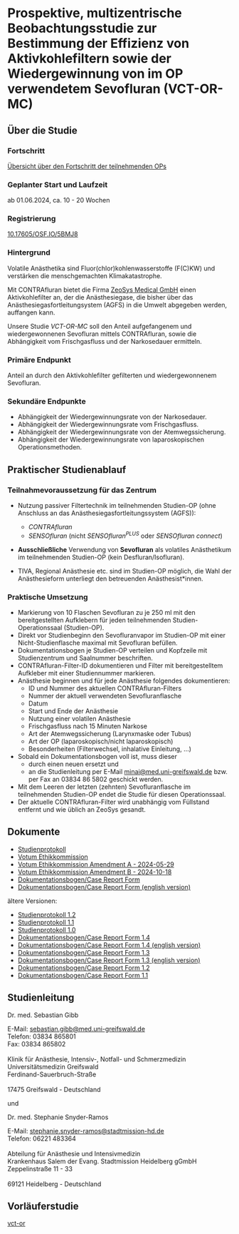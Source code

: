 # Prospektive, multizentrische Beobachtungsstudie zur Bestimmung der Effizienz von Aktivkohlefiltern sowie der Wiedergewinnung von im OP verwendetem Sevofluran (VCT-OR-MC)

## Über die Studie

### Fortschritt

[Übersicht über den Fortschritt der teilnehmenden OPs](progress.html)

### Geplanter Start und Laufzeit

ab 01.06.2024, ca. 10 - 20 Wochen

### Registrierung

[10.17605/OSF.IO/5BMJ8](https://doi.org/10.17605/OSF.IO/5BMJ8)

### Hintergrund

Volatile Anästhetika sind Fluor(chlor)kohlenwasserstoffe (F(C)KW) und verstärken
die menschgemachten Klimakatastrophe.

Mit CONTRAfluran bietet die Firma [ZeoSys Medical GmbH](https://zeosys-medical.de/) einen Aktivkohlefilter an, der die Anästhesiegase, die bisher über das Anästhesiegasfortleitungsystem (AGFS) in die Umwelt abgegeben werden, auffangen kann.

Unsere Studie *VCT-OR-MC* soll den Anteil aufgefangenem und wiedergewonnenen
Sevofluran mittels CONTRAfluran,
sowie die Abhängigkeit vom Frischgasfluss und der Narkosedauer ermitteln.

### Primäre Endpunkt

Anteil an durch den Aktivkohlefilter gefilterten und wiedergewonnenem Sevofluran.

### Sekundäre Endpunkte

- Abhängigkeit der Wiedergewinnungsrate von der Narkosedauer.
- Abhängigkeit der Wiedergewinnungsrate vom Frischgasfluss.
- Abhängigkeit der Wiedergewinnungsrate von der Atemwegssicherung.
- Abhängigkeit der Wiedergewinnungsrate von laparoskopischen Operationsmethoden.

## Praktischer Studienablauf

### Teilnahmevoraussetzung für das Zentrum

- Nutzung passiver Filtertechnik im teilnehmenden Studien-OP (ohne Anschluss an das
  Anästhesiegasfortleitungssystem (AGFS)):
  - *CONTRAfluran*
  - *SENSOfluran* (nicht *SENSOfluran<sup>PLUS</sup>* oder *SENSOfluran connect*)

- **Ausschließliche** Verwendung von **Sevofluran** als volatiles Anästhetikum
  im teilnehmenden Studien-OP (kein Desfluran/Isofluran).

- TIVA, Regional Anästhesie etc. sind im Studien-OP möglich, die Wahl der Anästhesieform
  unterliegt den betreuenden Anästhesist\*innen.

### Praktische Umsetzung

- Markierung von 10 Flaschen Sevofluran zu je 250 ml mit den bereitgestellten
  Aufklebern für jeden teilnehmenden Studien-Operationssaal (Studien-OP).
- Direkt vor Studienbeginn den Sevofluranvapor im Studien-OP mit einer
  Nicht-Studienflasche maximal mit Sevofluran befüllen.
- Dokumentationsbogen je Studien-OP verteilen und Kopfzeile mit Studienzentrum
  und Saalnummer beschriften.
- CONTRAfluran-Filter-ID dokumentieren und Filter mit bereitgestelltem Aufkleber
  mit einer Studiennummer markieren.
- Anästhesie beginnen und für jede Anästhesie folgendes dokumentieren:
    - ID und Nummer des aktuellen CONTRAfluran-Filters
    - Nummer der aktuell verwendeten Sevofluranflasche
    - Datum
    - Start und Ende der Anästhesie
    - Nutzung einer volatilen Anästhesie
    - Frischgasfluss nach 15 Minuten Narkose
    - Art der Atemwegssicherung (Larynxmaske oder Tubus)
    - Art der OP (laparoskopisch/nicht laparoskopisch)
    - Besonderheiten (Filterwechsel, inhalative Einleitung, ...)
- Sobald ein Dokumentationsbogen voll ist, muss dieser
    - durch einen neuen ersetzt und
    - an die Studienleitung per E-Mail <minai@med.uni-greifswald.de> bzw. per Fax
      an 03834 86 5802 geschickt werden.
- Mit dem Leeren der letzten (zehnten) Sevofluranflasche im teilnehmenden
  Studien-OP endet die Studie für diesen Operationssaal.
- Der aktuelle CONTRAfluran-Filter wird unabhängig vom Füllstand entfernt und
  wie üblich an ZeoSys gesandt.

## Dokumente

- [Studienprotokoll](vct-or-mc_studienprotokoll-1.3.pdf)
- [Votum Ethikkommission](vct-or-mc_ethics_vote.pdf)
- [Votum Ethikkommission Amendment A - 2024-05-29](vct-or-mc_ethics_vote_a.pdf)
- [Votum Ethikkommission Amendment B - 2024-10-18](vct-or-mc_ethics_vote_b.pdf)
- [Dokumentationsbogen/Case Report Form](vct-or-mc_crf-1.5.pdf)
- [Dokumentationsbogen/Case Report Form (english version)](vct-or-mc_crf-1.5-en.pdf)

ältere Versionen:

- [Studienprotokoll 1.2](vct-or-mc_studienprotokoll-1.2.pdf)
- [Studienprotokoll 1.1](vct-or-mc_studienprotokoll-1.1.pdf)
- [Studienprotokoll 1.0](vct-or-mc_studienprotokoll-1.0.pdf)
- [Dokumentationsbogen/Case Report Form 1.4](vct-or-mc_crf-1.4.pdf)
- [Dokumentationsbogen/Case Report Form 1.4 (english version)](vct-or-mc_crf-1.4-en.pdf)
- [Dokumentationsbogen/Case Report Form 1.3](vct-or-mc_crf-1.3.pdf)
- [Dokumentationsbogen/Case Report Form 1.3 (english version)](vct-or-mc_crf-1.3-en.pdf)
- [Dokumentationsbogen/Case Report Form 1.2](vct-or-mc_crf-1.2.pdf)
- [Dokumentationsbogen/Case Report Form 1.1](vct-or-mc_crf-1.1.pdf)

## Studienleitung

Dr. med. Sebastian Gibb

E-Mail: <sebastian.gibb@med.uni-greifswald.de>\
Telefon: 03834 865801\
Fax: 03834 865802\
\
Klinik für Anästhesie, Intensiv-, Notfall- und Schmerzmedizin\
Universitätsmedizin Greifswald\
Ferdinand-Sauerbruch-Straße\
\
17475 Greifswald - Deutschland

und

Dr. med. Stephanie Snyder-Ramos

E-Mail: <stephanie.snyder-ramos@stadtmission-hd.de>\
Telefon: 06221 483364\
\
Abteilung für Anästhesie und Intensivmedizin\
Krankenhaus Salem der Evang. Stadtmission Heidelberg gGmbH\
Zeppelinstraße 11 - 33\
\
69121 Heidelberg - Deutschland

## Vorläuferstudie

[vct-or](https://github.com/umg-minai/vct-or)

